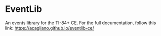 # EventLib

An events library for the TI-84+ CE.
For the full documentation, follow this link: https://acagliano.github.io/eventlib-ce/
